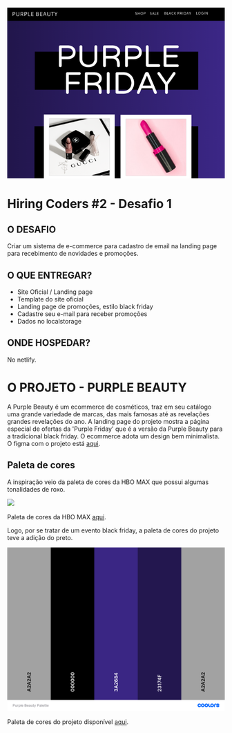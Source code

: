 ![](https://github.com/cabarros3/web_developer/blob/master/img/page.PNG)

# Hiring Coders #2 - Desafio 1
## O DESAFIO
Criar um sistema de e-commerce para cadastro de email na landing page para recebimento de novidades e promoções.
## O QUE ENTREGAR?
 - Site Oficial / Landing page 
 - Template do site oficial 
 - Landing page de promoções, estilo black friday
 - Cadastre seu e-mail para receber promoções 
 - Dados no localstorage
## ONDE HOSPEDAR?
No netlify.

# O PROJETO - PURPLE BEAUTY
A Purple Beauty é um ecommerce de cosméticos, traz em seu catálogo uma grande variedade de marcas, das mais famosas até as revelações grandes revelações do ano. A landing page do projeto mostra a página especial de ofertas da 'Purple Friday' que é a versão da Purple Beauty para a tradicional black friday. O ecommerce adota um design bem minimalista. O figma com o projeto está [aqui](https://www.figma.com/file/BOStpBcp3Die788fBGK7K4/PURPLE-BEAUTY?node-id=0%3A1).

## Paleta de cores
A inspiração veio da paleta de cores da HBO MAX que possui algumas tonalidades de roxo.

![](https://t.ctcdn.com.br/OQ3vWFq_ZlRoKSFI1w0iQHEI1BE=/512x288/smart/i381617.jpeg)

Paleta de cores da HBO MAX [aqui](https://coolors.co/e5dbf7-b245fc-4500c0-362ac6-3e7ed7-b245fc-3d4ed1).

Logo, por se tratar de um evento black friday, a paleta de cores do projeto teve a adição do preto.

![](https://github.com/cabarros3/gama-challange-ecommerce/blob/main/Purple%20Beauty%20Palette.png)

Paleta de cores do projeto disponível [aqui](https://coolors.co/a2a2a2-000000-3a2684-23174f-a2a2a2).

